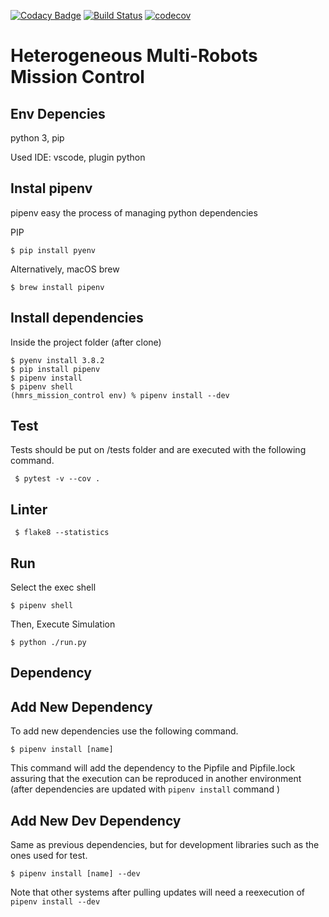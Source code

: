 [![Codacy Badge](https://api.codacy.com/project/badge/Grade/b9b2abf80de34584a596147b099f4473)](https://app.codacy.com/gh/gabrielsr/hmrs_mission_control?utm_source=github.com&utm_medium=referral&utm_content=gabrielsr/hmrs_mission_control&utm_campaign=Badge_Grade_Settings)
[![Build Status](https://travis-ci.org/gabrielsr/hmrs_mission_control.svg?branch=master)](https://travis-ci.org/gabrielsr/hmrs_mission_control)
[![codecov](https://codecov.io/gh/gabrielsr/hmrssim/branch/master/graph/badge.svg)](https://codecov.io/gh/gabrielsr/hmrs_mission_control)


Heterogeneous Multi-Robots Mission Control
==========================================

Env Depencies
-------------
python 3, pip

Used IDE: vscode, plugin python

Instal pipenv
------------- 

pipenv easy the process of managing python dependencies

PIP
```console
$ pip install pyenv
```

Alternatively, macOS brew
```console
$ brew install pipenv 
```

Install dependencies
--------------------

Inside the project folder (after clone)

```console
$ pyenv install 3.8.2
$ pip install pipenv
$ pipenv install
$ pipenv shell
(hmrs_mission_control env) % pipenv install --dev
```


Test
----

Tests should be put on /tests folder and are executed with the following command.

```console
 $ pytest -v --cov .
```

Linter
------

```console
 $ flake8 --statistics
```


Run
---

Select the exec shell

```console
$ pipenv shell
```

Then, Execute Simulation

```console
$ python ./run.py
```

Dependency
----------

Add New Dependency
------------------

To add new dependencies use the following command.

```console
$ pipenv install [name]
```

This command will add the dependency to the Pipfile and Pipfile.lock assuring that the execution can be reproduced in another environment (after dependencies are updated with `pipenv install` command )

Add New Dev Dependency
----------------------
Same as previous dependencies, but for development libraries such as the ones used for test.

```console
$ pipenv install [name] --dev
```
Note that other systems after pulling updates will need a reexecution of `pipenv install --dev`
